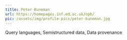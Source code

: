 ```yaml
---
title: Peter Buneman
url: https://homepages.inf.ed.ac.uk/opb/
pic: /assets/img/profile-pics/peter-buneman.jpg
---
```

Query languages, Semistructured data, Data provenance
